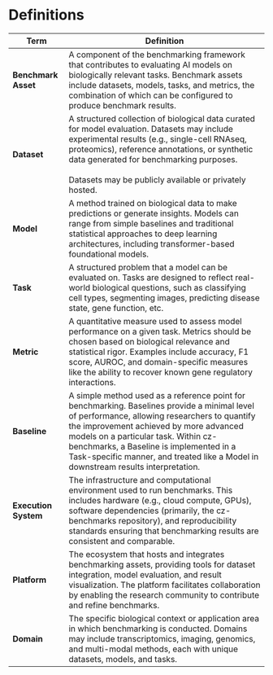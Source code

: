 # Definitions

| Term                  | Definition |
| --------------------- | --------------------------------------------------------------------------------------------------------------------------------------------------------------------------------------------------------------------------------------------------------------------------------------------------------------------------------------------------------------- |
| **Benchmark Asset**   | A component of the benchmarking framework that contributes to evaluating AI models on biologically relevant tasks. Benchmark assets include datasets, models, tasks, and metrics, the combination of which can be configured to produce benchmark results.                                                                                                      |
| **Dataset**           | A structured collection of biological data curated for model evaluation. Datasets may include experimental results (e.g., single-cell RNAseq, proteomics), reference annotations, or synthetic data generated for benchmarking purposes. <br><br>Datasets may be publicly available or privately hosted.                                              |
| **Model**             | A method trained on biological data to make predictions or generate insights. Models can range from simple baselines and traditional statistical approaches to deep learning architectures, including transformer-based foundational models.                                                                                                                    |
| **Task**              | A structured problem that a model can be evaluated on. Tasks are designed to reflect real-world biological questions, such as classifying cell types, segmenting images, predicting disease state, gene function, etc.                                                                                                                                          |
| **Metric**            | A quantitative measure used to assess model performance on a given task. Metrics should be chosen based on biological relevance and statistical rigor. Examples include accuracy, F1 score, AUROC, and domain-specific measures like the ability to recover known gene regulatory interactions.                                                                 |
| **Baseline**          | A simple method used as a reference point for benchmarking. Baselines provide a minimal level of performance, allowing researchers to quantify the improvement achieved by more advanced models on a particular task. Within cz-benchmarks, a Baseline is implemented in a Task-specific manner, and treated like a Model in downstream results interpretation. |
| **Execution System**  | The infrastructure and computational environment used to run benchmarks. This includes hardware (e.g., cloud compute, GPUs), software dependencies (primarily, the cz-benchmarks repository), and reproducibility standards ensuring that benchmarking results are consistent and comparable.                                                                   |
| **Platform**          | The ecosystem that hosts and integrates benchmarking assets, providing tools for dataset integration, model evaluation, and result visualization. The platform facilitates collaboration by enabling the research community to contribute and refine benchmarks.                                                                                                |
| **Domain**            | The specific biological context or application area in which benchmarking is conducted. Domains may include transcriptomics, imaging, genomics, and multi-modal methods, each with unique datasets, models, and tasks.                                                                                                                                           |

